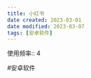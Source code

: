 ```yaml
---
title: 小红书
date created: 2023-03-01
date modified: 2023-03-07
tags: [安卓软件]
---
```


使用频率:: 4

#安卓软件
